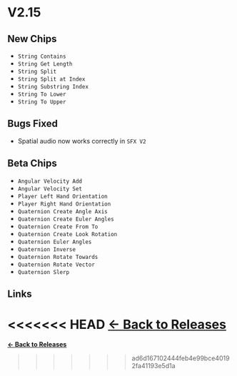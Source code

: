 # V2.15

## New Chips

* `String Contains`
* `String Get Length`
* `String Split`
* `String Split at Index`
* `String Substring Index`
* `String To Lower`
* `String To Upper`

## Bugs Fixed

* Spatial audio now works correctly in `SFX V2`

## Beta Chips

* `Angular Velocity Add`
* `Angular Velocity Set`
* `Player Left Hand Orientation`
* `Player Right Hand Orientation`
* `Quaternion Create Angle Axis`
* `Quaternion Create Euler Angles`
* `Quaternion Create From To`
* `Quaternion Create Look Rotation`
* `Quaternion Euler Angles`
* `Quaternion Inverse`
* `Quaternion Rotate Towards`
* `Quaternion Rotate Vector`
* `Quaternion Slerp`

## Links

<<<<<<< HEAD
**[<- Back to Releases](/releases/)**
=======
**[<- Back to Releases](./)**
>>>>>>> ad6d167102444feb4e99bce40192fa41193e5d1a
